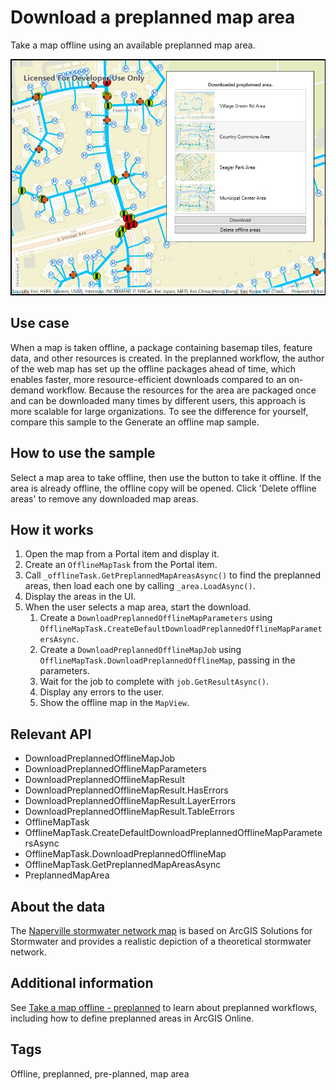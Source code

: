 # Download a preplanned map area

Take a map offline using an available preplanned map area.

![](DownloadPreplannedMap.jpg)

## Use case

When a map is taken offline, a package containing basemap tiles, feature data, and other resources is created. In the preplanned workflow, the author of the web map has set up the offline packages ahead of time, which enables faster, more resource-efficient downloads compared to an on-demand workflow. Because the resources for the area are packaged once and can be downloaded many times by different users, this approach is more scalable for large organizations. To see the difference for yourself, compare this sample to the Generate an offline map sample.

## How to use the sample

Select a map area to take offline, then use the button to take it offline. If the area is already offline, the offline copy will be opened. Click 'Delete offline areas' to remove any downloaded map areas.

## How it works

1. Open the map from a Portal item and display it.
2. Create an `OfflineMapTask` from the Portal item.
3. Call `_offlineTask.GetPreplannedMapAreasAsync()` to find the preplanned areas, then load each one by calling `_area.LoadAsync()`.
4. Display the areas in the UI.
5. When the user selects a map area, start the download.
    1. Create a `DownloadPreplannedOfflineMapParameters` using `OfflineMapTask.CreateDefaultDownloadPreplannedOfflineMapParametersAsync`.
    2. Create a `DownloadPreplannedOfflineMapJob` using `OfflineMapTask.DownloadPreplannedOfflineMap`, passing in the parameters.
    3. Wait for the job to complete with `job.GetResultAsync()`.
    4. Display any errors to the user.
    5. Show the offline map in the `MapView`.

## Relevant API

* DownloadPreplannedOfflineMapJob
* DownloadPreplannedOfflineMapParameters
* DownloadPreplannedOfflineMapResult
* DownloadPreplannedOfflineMapResult.HasErrors
* DownloadPreplannedOfflineMapResult.LayerErrors
* DownloadPreplannedOfflineMapResult.TableErrors
* OfflineMapTask
* OfflineMapTask.CreateDefaultDownloadPreplannedOfflineMapParametersAsync
* OfflineMapTask.DownloadPreplannedOfflineMap
* OfflineMapTask.GetPreplannedMapAreasAsync
* PreplannedMapArea

## About the data

The [Naperville stormwater network map](https://arcgisruntime.maps.arcgis.com/home/item.html?id=acc027394bc84c2fb04d1ed317aac674) is based on ArcGIS Solutions for Stormwater and provides a realistic depiction of a theoretical stormwater network.

## Additional information

See [Take a map offline - preplanned](https://developers.arcgis.com/net/latest/wpf/guide/take-map-offline-preplanned.htm) to learn about preplanned workflows, including how to define preplanned areas in ArcGIS Online.

## Tags

Offline, preplanned, pre-planned, map area
